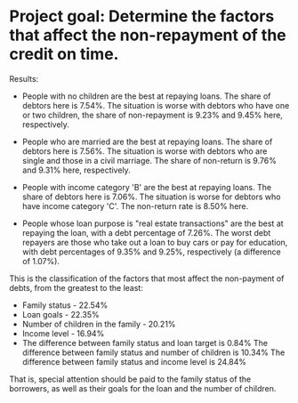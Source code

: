 # Project goal: Determine the factors that affect the non-repayment of the credit on time.

Results:

- People with no children are the best at repaying loans. The share of debtors here is 7.54%. The situation is worse with debtors who have one or two children, the share of non-repayment is 9.23% and 9.45% here, respectively.

- People who are married are the best at repaying loans. The share of debtors here is 7.56%. The situation is worse with debtors who are single and those in a civil marriage. The share of non-return is 9.76% and 9.31% here, respectively.

- People with income category 'B' are the best at repaying loans. The share of debtors here is 7.06%. The situation is worse for debtors who have income category 'C'. The non-return rate is 8.50% here.

- People whose loan purpose is "real estate transactions" are the best at repaying the loan, with a debt percentage of 7.26%. The worst debt repayers are those who take out a loan to buy cars or pay for education, with debt percentages of 9.35% and 9.25%, respectively (a difference of 1.07%).

This is the classification of the factors that most affect the non-payment of debts, from the greatest to the least:

- Family status - 22.54%
- Loan goals - 22.35%
- Number of children in the family - 20.21%
- Income level - 16.94%
- The difference between family status and loan target is 0.84% The difference between family status and number of children is 10.34% The difference between family status and income level is 24.84%

That is, special attention should be paid to the family status of the borrowers, as well as their goals for the loan and the number of children.
